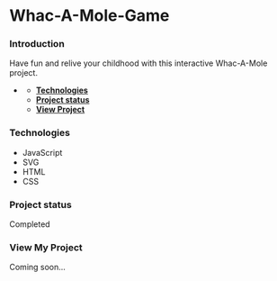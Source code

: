 # **Whac-A-Mole-Game**

### **Introduction**

Have fun and relive your childhood with this interactive Whac-A-Mole project.

- [](#)

  - [**Technologies**](#technologies)
  - [**Project status**](#project-status)
  - [**View Project**](#other-information)

### **Technologies**

- JavaScript
- SVG
- HTML
- CSS


### **Project status**

Completed

### **View My Project**
Coming soon...
